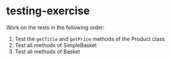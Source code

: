 # testing-exercise

Work on the tests in the following order:

1. Test the `getTitle` and `getPrice` methods of the Product class
2. Test all methods of SimpleBasket
3. Test all methods of Basket